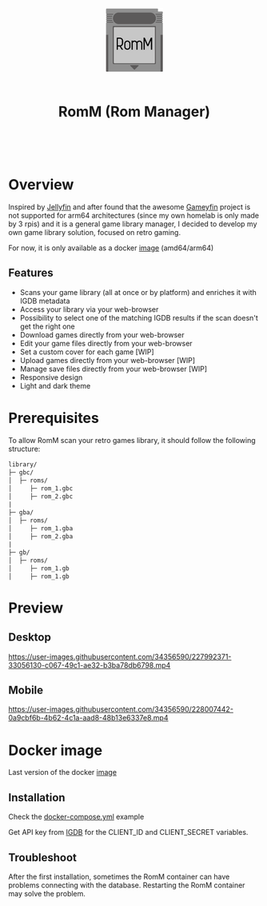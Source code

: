 <div align="center">
  <img src="romm.svg" height="128px" width="auto" alt="Gameyfin Logo">
  <h1 style="padding:20px;">RomM (Rom Manager)</h1>
  <br/><br/>
</div>

# Overview

Inspired by [Jellyfin](https://jellyfin.org/) and after found that the awesome [Gameyfin](https://github.com/grimsi/gameyfin) project is not supported for arm64 architectures (since my own homelab is only made by 3 rpis) and it is a general game library manager, I decided to develop my own game library solution, focused on retro gaming.

For now, it is only available as a docker [image](https://hub.docker.com/r/zurdi15/romm) (amd64/arm64)

## Features

* Scans your game library (all at once or by platform) and enriches it with IGDB metadata
* Access your library via your web-browser
* Possibility to select one of the matching IGDB results if the scan doesn't get the right one
* Download games directly from your web-browser
* Edit your game files directly from your web-browser
* Set a custom cover for each game [WIP]
* Upload games directly from your web-browser [WIP]
* Manage save files directly from your web-browser [WIP]
* Responsive design
* Light and dark theme

# Prerequisites

To allow RomM scan your retro games library, it should follow the following structure:

```
library/
├─ gbc/
│  ├─ roms/
│     ├─ rom_1.gbc
│     ├─ rom_2.gbc
|
├─ gba/
│  ├─ roms/
│     ├─ rom_1.gba
│     ├─ rom_2.gba
|
├─ gb/
│  ├─ roms/
│     ├─ rom_1.gb
│     ├─ rom_1.gb
```

# Preview

## Desktop

https://user-images.githubusercontent.com/34356590/227992371-33056130-c067-49c1-ae32-b3ba78db6798.mp4

## Mobile

https://user-images.githubusercontent.com/34356590/228007442-0a9cbf6b-4b62-4c1a-aad8-48b13e6337e8.mp4

# Docker image

Last version of the docker [image](https://hub.docker.com/r/zurdi15/romm/tags)

## Installation

Check the [docker-compose.yml](https://github.com/zurdi15/romm/blob/master/docker/docker-compose.example.yml) example

Get API key from [IGDB](https://api-docs.igdb.com/#about) for the CLIENT_ID and CLIENT_SECRET variables. 



## Troubleshoot

After the first installation, sometimes the RomM container can have problems connecting with the database. Restarting the RomM container may solve the problem.
